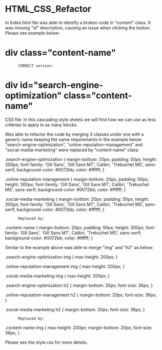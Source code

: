 # HTML_CSS_Refactor



In Index.html file was able to identify a broken code in "content" class. It was missing "id" description, causing an issue when clicking the button. Please see example below:

# div class="content-name"

          CORRECT version:

# div id="search-engine-optimization" class="content-name"


CSS file: in this cascading style sheets we will find how we can use as less criterias to apply to as many blocks.

Was able to refactor the code by merging 3 classes under one with a generic name keeping the same requirements 
In the example below "search-engine-optimization", "online-reputation-management" and "social-media-marketing" were replaced by “content-name” class:

.search-engine-optimization {
    margin-bottom: 20px;
    padding: 50px;
    height: 300px;
    font-family: 'Gill Sans', 'Gill Sans MT', Calibri, 'Trebuchet MS', sans-serif;
    background-color: #0072bb;
    color: #ffffff;
}

.online-reputation-management {
    margin-bottom: 20px;
    padding: 50px;
    height: 300px;
    font-family: 'Gill Sans', 'Gill Sans MT', Calibri, 'Trebuchet MS', sans-serif;
    background-color: #0072bb;
    color: #ffffff;
}

.social-media-marketing {
    margin-bottom: 20px;
    padding: 50px;
    height: 300px;
    font-family: 'Gill Sans', 'Gill Sans MT', Calibri, 'Trebuchet MS', sans-serif;
    background-color: #0072bb;
    color: #ffffff;
}

          Replaced by:

.content-name {
    margin-bottom: 20px;
    padding: 50px;
    height: 300px;
    font-family: 'Gill Sans', 'Gill Sans MT', Calibri, 'Trebuchet MS', sans-serif;
    background-color: #0072bb;
    color: #ffffff;
}

Similar to the example above was able to merge "img" and "h2" as below:

.search-engine-optimization img {
    max-height: 200px;
}

.online-reputation-management img {
    max-height: 200px;
}

.social-media-marketing img {
    max-height: 200px;
}

.search-engine-optimization h2 {
    margin-bottom: 20px;
    font-size: 36px;
}

.online-reputation-management h2 {
    margin-bottom: 20px;
    font-size: 36px;
}

.social-media-marketing h2 {
    margin-bottom: 20px;
    font-size: 36px;
}

          Replaced by:

.content-name img {
    max-height: 200px;
    margin-bottom: 20px;
    font-size: 36px;
}

Please see the style.css for more details.